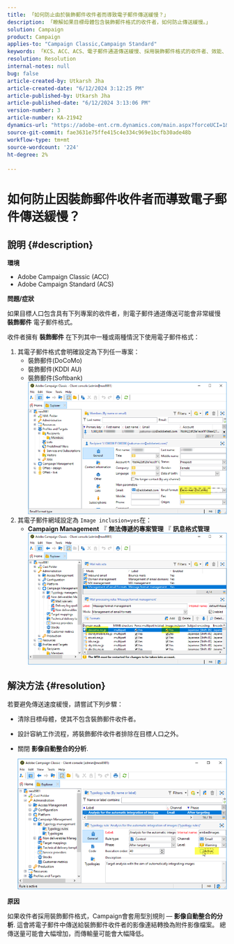 ```yaml
---
title: 「如何防止由於裝飾郵件收件者而導致電子郵件傳送緩慢？」
description: 「瞭解如果目標母體包含裝飾郵件格式的收件者，如何防止傳送緩慢。」
solution: Campaign
product: Campaign
applies-to: "Campaign Classic,Campaign Standard"
keywords: 「KCS、ACC、ACS、電子郵件通道傳送緩慢、採用裝飾郵件格式的收件者、效能、輸送量」
resolution: Resolution
internal-notes: null
bug: false
article-created-by: Utkarsh Jha
article-created-date: "6/12/2024 3:12:25 PM"
article-published-by: Utkarsh Jha
article-published-date: "6/12/2024 3:13:06 PM"
version-number: 3
article-number: KA-21942
dynamics-url: "https://adobe-ent.crm.dynamics.com/main.aspx?forceUCI=1&pagetype=entityrecord&etn=knowledgearticle&id=51331929-ce28-ef11-840a-00224808decd"
source-git-commit: fae3631e75ffe415c4e334c969e1bcfb30ade48b
workflow-type: tm+mt
source-wordcount: '224'
ht-degree: 2%

---
```


# 如何防止因裝飾郵件收件者而導致電子郵件傳送緩慢？

## 說明 {#description}


<b>環境</b>

- Adobe Campaign Classic (ACC)
- Adobe Campaign Standard (ACS)


<b>問題/症狀</b>

如果目標人口包含具有下列專案的收件者，則電子郵件通道傳送可能會非常緩慢 <b>裝飾郵件</b> 電子郵件格式。

收件者擁有 <b>裝飾郵件</b> 在下列其中一種或兩種情況下使用電子郵件格式：

1. 其電子郵件格式會明確設定為下列任一專案：
   - 裝飾郵件(DoCoMo)
   - 裝飾郵件(KDDI AU)
   - 裝飾郵件(Softbank)         ![](assets/___54331929-ce28-ef11-840a-00224808decd___.png)
2. 其電子郵件網域設定為 `Image inclusion=yes`在：
   - <b>Campaign Management</b> 『 <b>無法傳遞的專案管理</b> 『 <b>訊息格式管理</b>        ![](assets/___5c331929-ce28-ef11-840a-00224808decd___.png)



## 解決方法 {#resolution}


若要避免傳送速度緩慢，請嘗試下列步驟：

- 清除目標母體，使其不包含裝飾郵件收件者。
- 設計容納工作流程，將裝飾郵件收件者排除在目標人口之外。
- 關閉 <b>影像自動整合的分析</b>.


  ![](assets/6f31278e-55e4-ed11-a7c7-6045bd006b4b.png)


<b>原因</b>

如果收件者採用裝飾郵件格式，Campaign會套用型別規則 —  <b>影像自動整合的分析</b>. 這會將電子郵件中傳送給裝飾郵件收件者的影像連結轉換為附件影像檔案。 總傳送量可能會大幅增加，而傳輸量可能會大幅降低。
